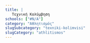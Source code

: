 ```yaml
---
title: |
   Τεχνική Κολύμβηση
schools: ["#N/A"]
category: "Αθλητισμός"
slugSubcategory: "texniki-kolimvisi"
slugCategory: "athlitismos"
---
```


